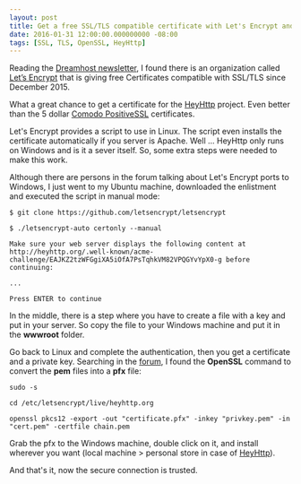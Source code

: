 ```yaml
---
layout: post
title: Get a free SSL/TLS compatible certificate with Let's Encrypt and use in Windows
date: 2016-01-31 12:00:00.000000000 -08:00
tags: [SSL, TLS, OpenSSL, HeyHttp]
---
```


Reading the [Dreamhost newsletter][newsletter], I found there is an organization called [Let’s Encrypt][letsencrypt] that is giving free Certificates compatible with SSL/TLS since December 2015.

What a great chance to get a certificate for the [HeyHttp][heyhttp] project. Even better than the 5 dollar [Comodo PositiveSSL][positivessl] certificates.

Let's Encrypt provides a script to use in Linux. The script even installs the certificate automatically if you server is Apache. Well ... HeyHttp only runs on Windows and is it a sever itself. So, some extra steps were needed to make this work.

Although there are persons in the forum talking about Let's Encrypt ports to Windows, I just went to my Ubuntu machine, downloaded the enlistment and executed the script in manual mode:

    $ git clone https://github.com/letsencrypt/letsencrypt

    $ ./letsencrypt-auto certonly --manual

    Make sure your web server displays the following content at
    http://heyhttp.org/.well-known/acme-challenge/EAJKZ2tzWFGgiXA5iOfA7PsTqhkVM82VPQGYvYpX0-g before continuing:

    ...

    Press ENTER to continue

In the middle, there is a step where you have to create a file with a key and put in your server. So copy the file to your Windows machine and put it in the **wwwroot** folder.

Go back to Linux and complete the authentication, then you get a certificate and a private key. Searching in the [forum][community], I found the **OpenSSL** command to convert the **pem** files into a **pfx** file:

    sudo -s

    cd /etc/letsencrypt/live/heyhttp.org

    openssl pkcs12 -export -out "certificate.pfx" -inkey "privkey.pem" -in "cert.pem" -certfile chain.pem


Grab the pfx to the Windows machine, double click on it, and install wherever you want (local machine > personal store in case of [HeyHttp][heyhttp]).

And that's it, now the secure connection is trusted.


[newsletter]: https://www.dreamhost.com/newsletter/0116.html
[letsencrypt]: https://letsencrypt.org/
[heyhttp]: https://heyhttp.org/
[positivessl]: https://www.ssls.com/ssl-certificates/comodo-positivessl?years=3
[community]: https://community.letsencrypt.org/t/how-to-get-letsencrypt-working-with-iis-manually/6512


